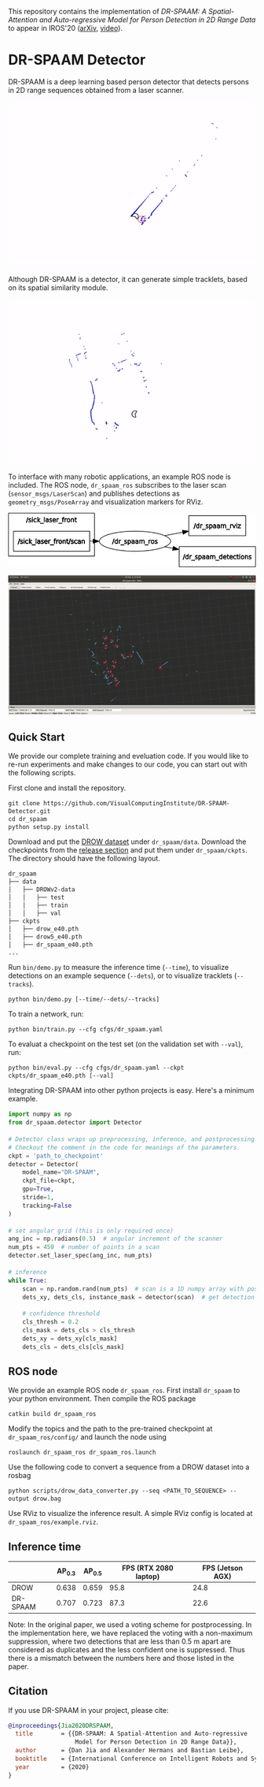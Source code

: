 This repository contains the implementation of *DR-SPAAM: A Spatial-Attention and Auto-regressive Model for Person Detection in 2D Range Data*
to appear in IROS'20 ([arXiv](https://arxiv.org/abs/2004.14079), [video](https://www.youtube.com/watch?v=fACppMBEiQo)).

# DR-SPAAM Detector
DR-SPAAM is a deep learning based person detector that detects persons in 2D range sequences obtained from a laser scanner.

![](imgs/dets.gif)

Although DR-SPAAM is a detector, it can generate simple tracklets, based on its spatial similarity module.

![](imgs/tracks.gif)

To interface with many robotic applications, an example ROS node is included.
The ROS node, `dr_spaam_ros` subscribes to the laser scan (`sensor_msgs/LaserScan`)
and publishes detections as `geometry_msgs/PoseArray` and visualization markers for RViz.

![](imgs/rosgraph.png)

![](imgs/dr_spaam_ros.gif)

## Quick Start
We provide our complete training and eveluation code.
If you would like to re-run experiments and make changes to our code, you can start out with the following scripts.

First clone and install the repository.
```
git clone https://github.com/VisualComputingInstitute/DR-SPAAM-Detector.git
cd dr_spaam
python setup.py install
```

Download and put the [DROW dataset](https://github.com/VisualComputingInstitute/DROW) under `dr_spaam/data`. 
Download the checkpoints from the [release section](https://github.com/VisualComputingInstitute/DR-SPAAM-Detector/releases) and put them under `dr_spaam/ckpts`.
The directory should have the following layout.
```
dr_spaam
├── data
│   ├── DROWv2-data
│   │   ├── test
│   │   ├── train
│   │   ├── val
├── ckpts
│   ├── drow_e40.pth
│   ├── drow5_e40.pth
│   ├── dr_spaam_e40.pth
...
``` 

Run `bin/demo.py` to measure the inference time (`--time`), 
to visualize detections on an example sequence (`--dets`), 
or to visualize tracklets (`--tracks`).
```
python bin/demo.py [--time/--dets/--tracks]
```

To train a network, run:
```
python bin/train.py --cfg cfgs/dr_spaam.yaml
```

To evaluat a checkpoint on the test set (on the validation set with `--val`), run:
```
python bin/eval.py --cfg cfgs/dr_spaam.yaml --ckpt ckpts/dr_spaam_e40.pth [--val]
```

Integrating DR-SPAAM into other python projects is easy. 
Here's a minimum example.
```python
import numpy as np
from dr_spaam.detector import Detector

# Detector class wraps up preprocessing, inference, and postprocessing for DR-SPAAM.
# Checkout the comment in the code for meanings of the parameters.
ckpt = 'path_to_checkpoint'
detector = Detector(
    model_name="DR-SPAAM", 
    ckpt_file=ckpt, 
    gpu=True, 
    stride=1, 
    tracking=False
)

# set angular grid (this is only required once)
ang_inc = np.radians(0.5)  # angular increment of the scanner
num_pts = 450  # number of points in a scan
detector.set_laser_spec(ang_inc, num_pts)

# inference
while True:
    scan = np.random.rand(num_pts)  # scan is a 1D numpy array with positive values
    dets_xy, dets_cls, instance_mask = detector(scan)  # get detection

    # confidence threshold
    cls_thresh = 0.2
    cls_mask = dets_cls > cls_thresh
    dets_xy = dets_xy[cls_mask]
    dets_cls = dets_cls[cls_mask]
```

## ROS node
We provide an example ROS node `dr_spaam_ros`. 
First install `dr_spaam` to your python environment.
Then compile the ROS package 
```
catkin build dr_spaam_ros
```

Modify the topics and the path to the pre-trained checkpoint at 
`dr_spaam_ros/config/` and launch the node using
```
roslaunch dr_spaam_ros dr_spaam_ros.launch
```

Use the following code to convert a sequence from a DROW dataset into a rosbag
```
python scripts/drow_data_converter.py --seq <PATH_TO_SEQUENCE> --output drow.bag
```

Use RViz to visualize the inference result.
A simple RViz config is located at `dr_spaam_ros/example.rviz`.

## Inference time
|        | AP<sub>0.3</sub> | AP<sub>0.5</sub> | FPS (RTX 2080 laptop) | FPS (Jetson AGX) |
|--------|------------------|------------------|-----------------------|------------------|
|DROW    | 0.638 | 0.659 | 95.8 | 24.8 |
|DR-SPAAM| 0.707 | 0.723 | 87.3 | 22.6 |

Note: In the original paper, we used a voting scheme for postprocessing.
In the implementation here, we have replaced the voting with a non-maximum suppression,
where two detections that are less than 0.5 m apart are considered as duplicates 
and the less confident one is suppressed.
Thus there is a mismatch between the numbers here and those listed in the paper.

## Citation
If you use DR-SPAAM in your project, please cite:
```BibTeX
@inproceedings{Jia2020DRSPAAM,
  title        = {{DR-SPAAM: A Spatial-Attention and Auto-regressive
                   Model for Person Detection in 2D Range Data}},
  author       = {Dan Jia and Alexander Hermans and Bastian Leibe},
  booktitle    = {International Conference on Intelligent Robots and Systems (IROS)},
  year         = {2020}
}
```
